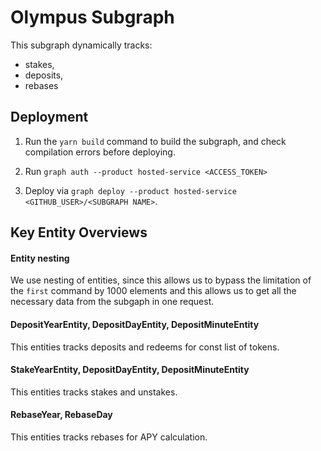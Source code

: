 # Olympus Subgraph

This subgraph dynamically tracks:

- stakes,
- deposits,
- rebases

## Deployment

1. Run the `yarn build` command to build the subgraph, and check compilation errors before deploying.

2. Run `graph auth --product hosted-service <ACCESS_TOKEN>`

3. Deploy via `graph deploy --product hosted-service <GITHUB_USER>/<SUBGRAPH NAME>`. 

## Key Entity Overviews

#### Entity nesting
We use nesting of entities, since this allows us to bypass the limitation of the `first` command by 1000 elements and this allows us to get all the necessary data from the subgaph in one request.

#### DepositYearEntity, DepositDayEntity, DepositMinuteEntity

This entities tracks deposits and redeems for const list of tokens.

#### StakeYearEntity, DepositDayEntity, DepositMinuteEntity

This entities tracks stakes and unstakes.

#### RebaseYear, RebaseDay

This entities tracks rebases for APY calculation.

